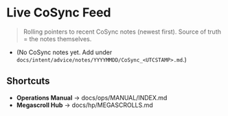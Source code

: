 # Live CoSync Feed

> Rolling pointers to recent CoSync notes (newest first). Source of truth = the notes themselves.

- (No CoSync notes yet. Add under `docs/intent/advice/notes/YYYYMMDD/CoSync_<UTCSTAMP>.md`.)

## Shortcuts
- **Operations Manual** → docs/ops/MANUAL/INDEX.md
- **Megascroll Hub** → docs/hp/MEGASCROLLS.md
